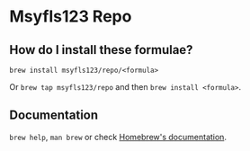 # Msyfls123 Repo

## How do I install these formulae?

`brew install msyfls123/repo/<formula>`

Or `brew tap msyfls123/repo` and then `brew install <formula>`.

## Documentation

`brew help`, `man brew` or check [Homebrew's documentation](https://docs.brew.sh).
